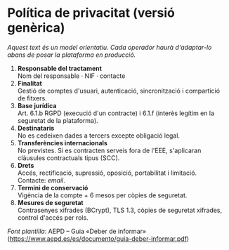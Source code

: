 # Política de privacitat (versió genèrica)

_Aquest text és un model orientatiu. Cada operador haurà d'adaptar-lo abans de posar la plataforma en producció._

1. **Responsable del tractament**  
   Nom del responsable · NIF · contacte
2. **Finalitat**  
   Gestió de comptes d'usuari, autenticació, sincronització i compartició de fitxers.
3. **Base jurídica**  
   Art. 6.1.b RGPD (execució d'un contracte) i 6.1.f (interès legítim en la seguretat de la plataforma).
4. **Destinataris**  
   No es cedeixen dades a tercers excepte obligació legal.
5. **Transferències internacionals**  
   No previstes. Si es contracten serveis fora de l'EEE, s'aplicaran clàusules contractuals tipus (SCC).
6. **Drets**  
   Accés, rectificació, supressió, oposició, portabilitat i limitació.  
   Contacte: _email_.
7. **Termini de conservació**  
   Vigència de la compte + 6 mesos per còpies de seguretat.
8. **Mesures de seguretat**  
   Contrasenyes xifrades (BCrypt), TLS 1.3, còpies de seguretat xifrades, control d'accés per rols.

*Font plantilla*: AEPD – Guia «Deber de informar» (https://www.aepd.es/es/documento/guia-deber-informar.pdf) 